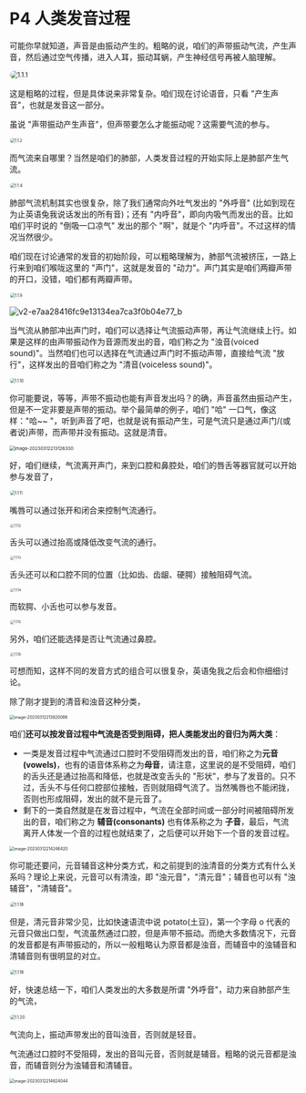 # P4 人类发音过程

可能你早就知道，声音是由振动产生的。粗略的说，咱们的声带振动气流，产生声音，然后通过空气传播，进入人耳，振动耳蜗，产生神经信号再被人脑理解。

<img src="readme.assets/1.1.1.png" alt="1.1.1" style="zoom:80%; border:1px solid #efefef; border-radius:20px;" />

这是粗略的过程，但是具体说来非常复杂。咱们现在讨论语音，只看 "产生声音"，也就是发音这一部分。

虽说 "声带振动产生声音"，但声带要怎么才能振动呢？这需要气流的参与。

<img src="readme.assets/1.1.2.png" alt="1.1.2" style="zoom:50%; border:1px solid #efefef; border-radius:20px;" />

而气流来自哪里？当然是咱们的肺部，人类发音过程的开始实际上是肺部产生气流。

<img src="readme.assets/1.1.4.png" alt="1.1.4" style="zoom:50%; border:1px solid #efefef; border-radius:20px;" />

肺部气流机制其实也很复杂，除了我们通常向外吐气发出的 "外呼音" (比如到现在为止英语兔我说话发出的所有音)；还有 "内呼音"，即向内吸气而发出的音。比如咱们平时说的 "倒吸一口凉气" 发出的那个 "啊"，就是个 "内呼音"。不过这样的情况当然很少。

咱们现在讨论通常的发音的初始阶段，可以粗略理解为，肺部气流被挤压，一路上行来到咱们喉咙这里的 "声门"，这就是发音的 "动力"。声门其实是咱们两瓣声带的开口，没错，咱们都有两瓣声带。

<img src="readme.assets/1.1.9.png" alt="1.1.9" style="zoom:50%; border:1px solid #efefef; border-radius:20px;" />

![v2-e7aa28416fc9e13134ea7ca3f0b04e77_b](readme.assets/v2-e7aa28416fc9e13134ea7ca3f0b04e77_b.gif)

当气流从肺部冲出声门时，咱们可以选择让气流振动声带，再让气流继续上行。如果是这样的由声带振动作为音源而发出的音，咱们称之为 "浊音(voiced sound)"。当然咱们也可以选择在气流通过声门时不振动声带，直接给气流 "放行"，这样发出的音咱们称之为 "清音(voiceless sound)"。

<img src="readme.assets/1.1.10.png" alt="1.1.10" style="zoom:50%; border:1px solid #efefef; border-radius:20px;" />

你可能要说，等等，声带不振动也能有声音发出吗？的确，声音虽然由振动产生，但是不一定非要是声带的振动。举个最简单的例子，咱们 "哈" 一口气，像这样："哈~~ "，听到声音了吧，也就是说有振动产生，可是气流只是通过声门/(或者说)声带，而声带并没有振动。这就是清音。

<img src="readme.assets/image-20230312213126330.png" alt="image-20230312213126330" style="zoom:56%;" />

好，咱们继续，气流离开声门，来到口腔和鼻腔处，咱们的唇舌等器官就可以开始参与发音了，

<img src="readme.assets/1.1.11.png" alt="1.1.11" style="zoom:50%; border:1px solid #efefef; border-radius:20px;" />

嘴唇可以通过张开和闭合来控制气流通行。

<img src="readme.assets/1.1.12.png" alt="1.1.12" style="zoom:40%; border:1px solid #efefef; border-radius:20px;" />

舌头可以通过抬高或降低改变气流的通行。 

<img src="readme.assets/1.1.13.png" alt="1.1.13" style="zoom:40%; border:1px solid #efefef; border-radius:20px;" />

舌头还可以和口腔不同的位置（比如齿、齿龈、硬腭）接触阻碍气流。

<img src="readme.assets/1.1.14.png" alt="1.1.14" style="zoom:40%; border:1px solid #efefef; border-radius:20px;" />

而软腭、小舌也可以参与发音。

<img src="readme.assets/1.1.15.png" alt="1.1.15" style="zoom:40%; border:1px solid #efefef; border-radius:20px;" />

另外，咱们还能选择是否让气流通过鼻腔。

<img src="readme.assets/1.1.16.png" alt="1.1.16" style="zoom:40%; border:1px solid #efefef; border-radius:20px;" />

可想而知，这样不同的发音方式的组合可以很复杂，英语兔我之后会和你细细讨论。

除了刚才提到的清音和浊音这种分类，

<img src="readme.assets/image-20230312213820086.png" alt="image-20230312213820086" style="zoom:50%;" />

咱们**还可以按发音过程中气流是否受到阻碍，把人类能发出的音归为两大类**：

- 一类是发音过程中气流通过口腔时不受阻碍而发出的音，咱们称之为**元音(vowels)**，也有的语音体系称之为**母音**，请注意，这里说的是不受阻碍，咱们的舌头还是通过抬高和降低，也就是改变舌头的 "形状"，参与了发音的。只不过，舌头不与任何口腔部位接触，否则就阻碍气流了。当然嘴唇也不能闭拢，否则也形成阻碍，发出的就不是元音了。
- 剩下的一类自然就是在发音过程中，气流在全部时间或一部分时间被阻碍所发出的音，咱们称之为 **辅音(consonants)** 也有体系称之为 **子音**，最后，气流离开人体发一个音的过程也就结束了，之后便可以开始下一个音的发音过程。

<img src="readme.assets/image-20230312214246420.png" alt="image-20230312214246420" style="zoom:50%;" />

你可能还要问，元音辅音这种分类方式，和之前提到的浊清音的分类方式有什么关系吗？理论上来说，元音可以有清浊，即 "浊元音"，"清元音"；辅音也可以有 "浊辅音"，"清辅音"。

<img src="readme.assets/1.1.18.png" alt="1.1.18" style="zoom:50%; border:1px solid #efefef; border-radius:20px;" />

但是，清元音非常少见，比如快速语流中说 potato(土豆)，第一个字母 o 代表的元音只做出口型，气流虽然通过口腔，但是声带不振动。而绝大多数情况下，元音的发音都是有声带振动的，所以一般粗略认为原音都是浊音，而辅音中的浊辅音和清辅音则有很明显的对立。

<img src="readme.assets/1.1.19.png" alt="1.1.19" style="zoom:50%; border:1px solid #efefef; border-radius:20px;" />

好，快速总结一下，咱们人类发出的大多数是所谓 "外呼音"，动力来自肺部产生的气流，

<img src="readme.assets/1.1.20.png" alt="1.1.20" style="zoom:50%; border:1px solid #efefef; border-radius:20px;" />

气流向上，振动声带发出的音叫浊音，否则就是轻音。

气流通过口腔时不受阻碍，发出的音叫元音，否则就是辅音。粗略的说元音都是浊音，而辅音则分为浊辅音和清辅音。

<img src="readme.assets/image-20230312214824044.png" alt="image-20230312214824044" style="zoom:50%;" />